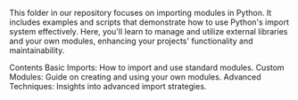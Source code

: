 This folder in our repository focuses on importing modules in Python. It includes examples and scripts that demonstrate how to use Python's import system effectively. Here, you'll learn to manage and utilize external libraries and your own modules, enhancing your projects' functionality and maintainability.

Contents
Basic Imports: How to import and use standard modules.
Custom Modules: Guide on creating and using your own modules.
Advanced Techniques: Insights into advanced import strategies.